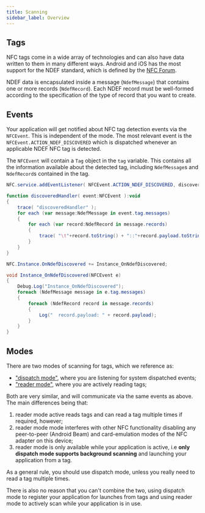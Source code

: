 ```yaml
---
title: Scanning
sidebar_label: Overview
---
```



## Tags

NFC tags come in a wide array of technologies and can also have data written to them in many different ways. Android and iOS has the most support for the NDEF standard, which is defined by the [NFC Forum](https://nfc-forum.org/home).

NDEF data is encapsulated inside a message (`NdefMessage`) that contains one or more records (`NdefRecord`). Each NDEF record must be well-formed according to the specification of the type of record that you want to create.


## Events

Your application will get notified about NFC tag detection events via the `NFCEvent`. This is independent of the mode. The most relevant event is the `NFCEvent.ACTION_NDEF_DISCOVERED` which is dispatched whenever an applicable NDEF NFC tag is detected.

The `NFCEvent` will contain a `Tag` object in the `tag` variable. This contains all the information available about the detected tag, including `NdefMessage`s and `NdefRecord`s contained in the tag. 

```actionscript title="AIR"
NFC.service.addEventListener( NFCEvent.ACTION_NDEF_DISCOVERED, discoveredHandler );

function discoveredHandler( event:NFCEvent ):void
{
    trace( "discoveredHandler" );
    for each (var message:NdefMessage in event.tag.messages)
    {
        for each (var record:NdefRecord in message.records)
        {
            trace( "\t"+record.toString() + "::"+record.payload.toString() +" url:"+record.url );
        }
    }
}
```

```csharp title="Unity"
NFC.Instance.OnNdefDiscovered += Instance_OnNdefDiscovered;

void Instance_OnNdefDiscovered(NFCEvent e)
{
    Debug.Log("Instance_OnNdefDiscovered");
    foreach (NdefMessage message in e.tag.messages)
    {
        foreach (NdefRecord record in message.records)
        {
            Log("  record.payload: " + record.payload);
        }
    }
}
```


## Modes

There are two modes of scanning for tags, which we reference as:

- ["dispatch mode"](dispatch-mode), where you are listening for system dispatched events;
- ["reader mode"](reader-mode), where you are actively reading tags; 

Both are very similar, and will communicate via the same events as above. The main differences being that:
1. reader mode active reads tags and can read a tag multiple times if required, however;
2. reader mode mode interferes with other NFC functionality disabling any peer-to-peer (Android Beam) and card-emulation modes of the NFC adapter on this device;
3. reader mode is only available while your application is active, i.e **only dispatch mode supports background scanning** and launching your application from a tag.

As a general rule, you should use dispatch mode, unless you really need to read a tag multiple times. 

There is also no reason that you can't combine the two, using dispatch mode to register your application for launches from tags and using reader mode to actively scan while your application is in use.
